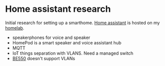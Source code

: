 # Home assistant research

Initial research for setting up a smarthome. [Home assistant](../1141) is hosted
on my [homelab](../578).

- speakerphones for voice and speaker
- HomePod is a smart speaker and voice assistant hub
- MQTT
- IoT things separation with VLANS. Need a managed switch
- [BE550](../685) doesn't support VLANs
